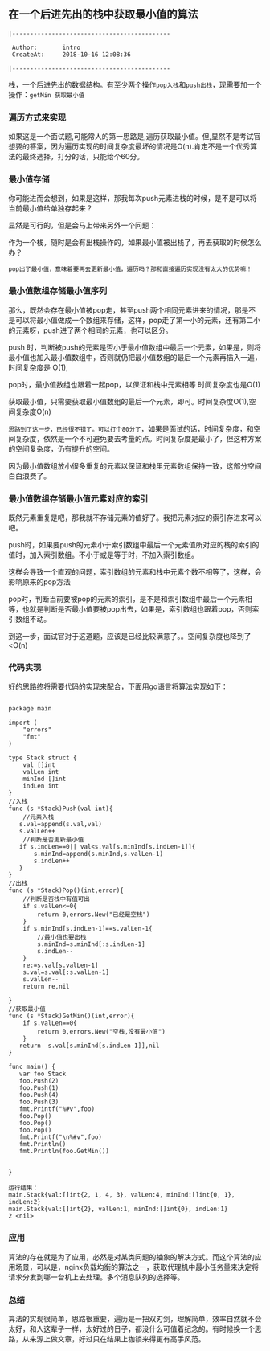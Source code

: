 ## 在一个后进先出的栈中获取最小值的算法

    |--------------------------------------------
    
     Author:       intro                        
     CreateAt:     2018-10-16 12:08:36          
      
    |--------------------------------------------


栈，一个后进先出的数据结构。有至少两个操作`pop入栈`和`push出栈`，现需要加一个操作：`getMin 获取最小值`

### 遍历方式来实现
如果这是一个面试题,可能常人的第一思路是,遍历获取最小值。但,显然不是考试官想要的答案，因为遍历实现的时间复杂度最坏的情况是O(n).肯定不是一个优秀算法的最终选择，打分的话，只能给个60分。

### 最小值存储
你可能进而会想到，如果是这样，那我每次push元素进栈的时候，是不是可以将当前最小值给单独存起来？

显然是可行的，但是会马上带来另外一个问题：

作为一个栈，随时是会有出栈操作的，如果最小值被出栈了，再去获取的时候怎么办？
    
    pop出了最小值，意味着要再去更新最小值，遍历吗？那和直接遍历实现没有太大的优势嘛！

### 最小值数组存储最小值序列

那么，既然会存在最小值被pop走，甚至push两个相同元素进来的情况，那是不是可以将最小值做成一个数组来存储，这样，pop走了第一小的元素，还有第二小的元素呀，push进了两个相同的元素，也可以区分。

push 时，判断被push的元素是否小于最小值数组中最后一个元素，如果是，则将最小值也加入最小值数组中，否则就仍把最小值数组的最后一个元素再插入一遍，时间复杂度是 O(1),

pop时，最小值数组也跟着一起pop，以保证和栈中元素相等 时间复杂度也是O(1)

获取最小值，只需要获取最小值数组的最后一个元素，即可。时间复杂度O(1),空间复杂度O(n)

`思路到了这一步，已经很不错了。可以打个80分了`，如果是面试的话，时间复杂度，和空间复杂度，依然是一个不可避免要去考量的点。时间复杂度是最小了，但这种方案的空间复杂度，仍有提升的空间。

因为最小值数组放小很多重复的元素以保证和栈里元素数组保持一致，这部分空间白白浪费了。

### 最小值数组存储最小值元素对应的索引

既然元素重复是吧，那我就不存储元素的值好了。我把元素对应的索引存进来可以吧。

push时，如果要push的元素小于索引数组中最后一个元素值所对应的栈的索引的值时，加入索引数组。不小于或是等于时，不加入索引数组。

这样会导致一个直观的问题，索引数组的元素和栈中元素个数不相等了，这样，会影响原来的pop方法

pop时，判断当前要被pop的元素的索引，是不是和索引数组中最后一个元素相等，也就是判断是否最小值要被pop出去，如果是，索引数组也跟着pop，否则索引数组不动。

到这一步，面试官对于这道题，应该是已经比较满意了。。空间复杂度也降到了<O(n)

### 代码实现
好的思路终将需要代码的实现来配合，下面用go语言将算法实现如下：

```

package main

import (
	"errors"
	"fmt"
)

type Stack struct {
	val []int
	valLen int
	minInd []int
	indLen int
}
//入栈
func (s *Stack)Push(val int){
	//元素入栈
   s.val=append(s.val,val)
   s.valLen++
	//判断是否更新最小值
   if s.indLen==0|| val<s.val[s.minInd[s.indLen-1]]{
	   s.minInd=append(s.minInd,s.valLen-1)
	   s.indLen++
   }
}
//出栈
func (s *Stack)Pop()(int,error){
	//判断是否栈中有值可出
	if s.valLen<=0{
		return 0,errors.New("已经是空栈")
	}
	if s.minInd[s.indLen-1]==s.valLen-1{
		//最小值也要出栈
		s.minInd=s.minInd[:s.indLen-1]
		s.indLen--
	}
	re:=s.val[s.valLen-1]
	s.val=s.val[:s.valLen-1]
	s.valLen--
	return re,nil

}
//获取最小值
func (s *Stack)GetMin()(int,error){
	if s.valLen==0{
		return 0,errors.New("空栈,没有最小值")
	}
   return  s.val[s.minInd[s.indLen-1]],nil
}

func main() {
   var foo Stack
   foo.Push(2)  
   foo.Push(1)
   foo.Push(4)
   foo.Push(3)
   fmt.Printf("%#v",foo)
   foo.Pop()
   foo.Pop()
   foo.Pop()
   fmt.Printf("\n%#v",foo)
   fmt.Println()
   fmt.Println(foo.GetMin())


}

运行结果：
main.Stack{val:[]int{2, 1, 4, 3}, valLen:4, minInd:[]int{0, 1}, indLen:2}
main.Stack{val:[]int{2}, valLen:1, minInd:[]int{0}, indLen:1}
2 <nil>

```
### 应用

算法的存在就是为了应用，必然是对某类问题的抽象的解决方式。而这个算法的应用场景，可以是，nginx负载均衡的算法之一，获取代理机中最小任务量来决定将请求分发到哪一台机上去处理。多个消息队列的选择等。


### 总结

算法的实现很简单，思路很重要，遍历是一把双刃剑，理解简单，效率自然就不会太好，和人这辈子一样，太好过的日子，都没什么可值着纪念的。有时候换一个思路，从来源上做文章，好过只在结果上枷锁来得更有高手风范。

